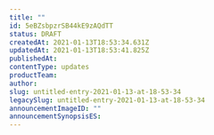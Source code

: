 ```yaml
---
title: ""
id: 5eBZsbpzrSB44kE9zAQdTT
status: DRAFT
createdAt: 2021-01-13T18:53:34.631Z
updatedAt: 2021-01-13T18:53:41.825Z
publishedAt: 
contentType: updates
productTeam: 
author: 
slug: untitled-entry-2021-01-13-at-18-53-34
legacySlug: untitled-entry-2021-01-13-at-18-53-34
announcementImageID: ""
announcementSynopsisES: 
---
```




